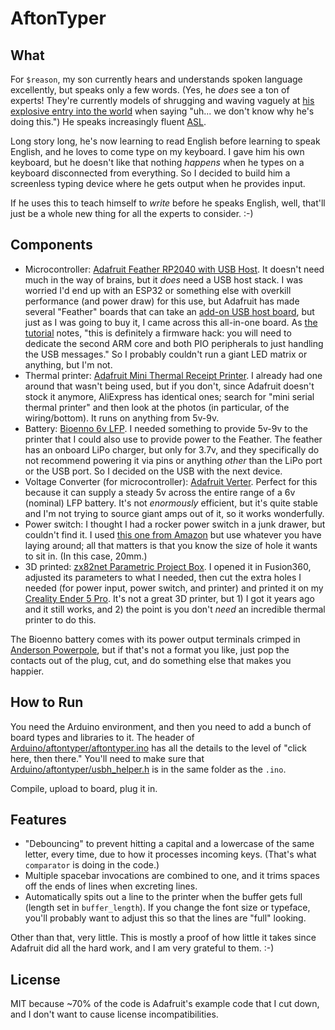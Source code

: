 # AftonTyper

## What

For `$reason`, my son currently hears and understands spoken language excellently, but speaks only a few words. (Yes, he *does* see a ton of experts! They're currently models of shrugging and waving vaguely at [his explosive entry into the world](https://vimeo.com/772624589/0292a5e728) when saying "uh... we don't know why he's doing this.") He speaks increasingly fluent [ASL](https://en.wikipedia.org/wiki/American_Sign_Language).

Long story long, he's now learning to read English before learning to speak English, and he loves to come type on my keyboard. I gave him his own keyboard, but he doesn't like that nothing _happens_ when he types on a keyboard disconnected from everything. So I decided to build him a screenless typing device where he gets output when he provides input.

If he uses this to teach himself to _write_ before he speaks English, well, that'll just be a whole new thing for all the experts to consider. :-)


## Components

* Microcontroller: [Adafruit Feather RP2040 with USB Host](https://www.adafruit.com/product/5723). It doesn't need much in the way of brains, but it *does* need a USB host stack. I was worried I'd end up with an ESP32 or something else with overkill performance (and power draw) for this use, but Adafruit has made several "Feather" boards that can take an [add-on USB host board](https://www.adafruit.com/product/5858), but just as I was going to buy it, I came across this all-in-one board. As [the tutorial](https://learn.adafruit.com/adafruit-feather-rp2040-with-usb-type-a-host) notes, "this is definitely a firmware hack: you will need to dedicate the second ARM core and both PIO peripherals to just handling the USB messages." So I probably couldn't run a giant LED matrix or anything, but I'm not.
* Thermal printer: [Adafruit Mini Thermal Receipt Printer](https://www.adafruit.com/product/597). I already had one around that wasn't being used, but if you don't, since Adafruit doesn't stock it anymore, AliExpress has identical ones; search for "mini serial thermal printer" and then look at the photos (in particular, of the wiring/bottom). It runs on anything from 5v-9v.
* Battery: [Bioenno 6v LFP](https://www.bioennopower.com/products/6v-3ah-lfp-battery-charger). I needed something to provide 5v-9v to the printer that I could also use to provide power to the Feather. The feather has an onboard LiPo charger, but only for 3.7v, and they specifically do not recommend powering it via pins or anything *other* than the LiPo port or the USB port. So I decided on the USB with the next device.
* Voltage Converter (for microcontroller): [Adafruit Verter](https://www.adafruit.com/product/2190). Perfect for this because it can supply a steady 5v across the entire range of a 6v (nominal) LFP battery. It's not *enormously* efficient, but it's quite stable and I'm not trying to source giant amps out of it, so it works wonderfully.
* Power switch: I thought I had a rocker power switch in a junk drawer, but couldn't find it. I used [this one from Amazon](https://www.amazon.com/dp/B07S1MV462) but use whatever you have laying around; all that matters is that you know the size of hole it wants to sit in. (In this case, 20mm.)
* 3D printed: [zx82net Parametric Project Box](https://www.printables.com/model/60749-universal-parametric-project-box). I opened it in Fusion360, adjusted its parameters to what I needed, then cut the extra holes I needed (for power input, power switch, and printer) and printed it on my [Creality Ender 5 Pro](https://www.creality.com/products/ender-5-pro-3d-printer). It's not a great 3D printer, but 1) I got it years ago and it still works, and 2) the point is you don't *need* an incredible thermal printer to do this.

The Bioenno battery comes with its power output terminals crimped in [Anderson Powerpole](), but if that's not a format you like, just pop the contacts out of the plug, cut, and do something else that makes you happier.


## How to Run

You need the Arduino environment, and then you need to add a bunch of board types and libraries to it. The header of [Arduino/aftontyper/aftontyper.ino](Arduino/aftontyper/aftontyper.ino) has all the details to the level of "click here, then there." You'll need to make sure that [Arduino/aftontyper/usbh_helper.h](Arduino/aftontyper/usbh_helper.h) is in the same folder as the `.ino`.

Compile, upload to board, plug it in.

## Features

* "Debouncing" to prevent hitting a capital and a lowercase of the same letter, every time, due to how it processes incoming keys. (That's what `comparator` is doing in the code.)
* Multiple spacebar invocations are combined to one, and it trims spaces off the ends of lines when excreting lines.
* Automatically spits out a line to the printer when the buffer gets full (length set in `buffer_length`). If you change the font size or typeface, you'll probably want to adjust this so that the lines are "full" looking.

Other than that, very little. This is mostly a proof of how little it takes since Adafruit did all the hard work, and I am very grateful to them. :-)

## License

MIT because ~70% of the code is Adafruit's example code that I cut down, and I don't want to cause license incompatibilities.

